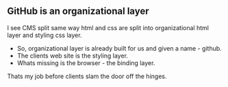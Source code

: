 ## GitHub is an organizational layer
I see CMS split same way html and css are split into organizational html layer and styling css layer. 
* So, organizational layer is already built for us and given a name - github. 
* The clients web site is the styling layer. 
* Whats missing is the browser - the binding layer.

Thats my job before clients slam the door off the hinges.